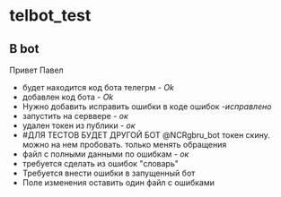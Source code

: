 # telbot_test
## **В bot**


Привет Павел
* будет находится код бота телегрм - *Ok*
* добавлен код бота - *Ok*
* Нужно добавить исправить ошибки в коде ошибок -*исправлено*
* запустить на серввере - *ок*
* удален токен из публики - *ок*
* #ДЛЯ ТЕСТОВ БУДЕТ ДРУГОЙ БОТ  @NCRgbru_bot токен скину.
можно на нем пробовать. только менять обращения
* файл с полными данными по ошибкам - *ок*
* требуется сделать из ошибок "словарь"
* Требуется внести ошибки в запущенный бот
* Поле изменения оставить один файл с ошибками
